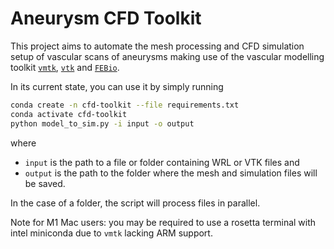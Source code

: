 # Aneurysm CFD Toolkit

This project aims to automate the mesh processing and CFD simulation setup of vascular scans of aneurysms making use of the vascular modelling toolkit [`vmtk`](http://www.vmtk.org/), [`vtk`](https://vtk.org/) and [`FEBio`](https://febio.org/).

In its current state, you can use it by simply running

```sh
conda create -n cfd-toolkit --file requirements.txt
conda activate cfd-toolkit
python model_to_sim.py -i input -o output
```

where 
- `input` is the path to a file or folder containing WRL or VTK files and 
- `output` is the path to the folder where the mesh and simulation files will be saved.

In the case of a folder, the script will process files in parallel.

Note for M1 Mac users: you may be required to use a rosetta terminal with intel miniconda due to `vmtk` lacking ARM support.